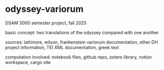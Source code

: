# odyssey-variorum
DSAM 3000 semester project, fall 2025

basic concept: two translations of the odyssey compared with one another 

sources: lattimore, wilson, frankenstein variorum documentation, other DH project information, TEI XML documentation, greek text

computation involved: notebook files, github repo, zotero library, notion workspace, cargo site 
